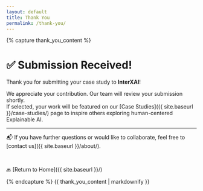 ```yaml
---
layout: default
title: Thank You
permalink: /thank-you/
---
```


<div class="thank-you">

{% capture thank_you_content %}

# ✅ Submission Received!

Thank you for submitting your case study to **InterXAI**!

We appreciate your contribution. Our team will review your submission shortly.  
If selected, your work will be featured on our [Case Studies]({{ site.baseurl }}/case-studies/) page to inspire others exploring human-centered Explainable AI.

---

📬 If you have further questions or would like to collaborate, feel free to [contact us]({{ site.baseurl }}/about/).

<br>

🔙 [Return to Home]({{ site.baseurl }}/)

{% endcapture %}
{{ thank_you_content | markdownify }}

</div>
